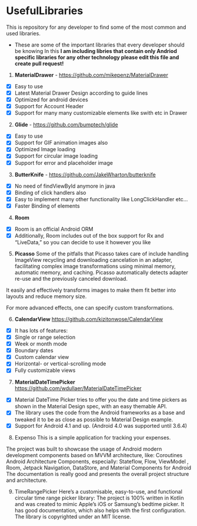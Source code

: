 # UsefulLibraries
This is repository for any developer to find some of the most common and used libraries.

- These are some of the important libraries that every developer should be knowing
In this **I am including libries that contain only Andriod specific libraries for any other technology please edit this file and create pull request!**

 1. **MaterialDrawer**  - https://github.com/mikepenz/MaterialDrawer
 - [X] Easy to use
 - [X] Latest Material Drawer Design according to guide lines
 - [X] Optimized for android devices
 - [X] Support for Account Header
 - [X] Support for many many customizable elements like swith etc in Drawer
2. **Glide** - https://github.com/bumptech/glide
- [x] Easy to use
- [x] Support for GIF animation images also
- [x] Optimized Image loading
- [x] Support for circular image loading
- [x] Support for error and placeholder image
3. **ButterKnife** - https://github.com/JakeWharton/butterknife
- [x] No need of findViewById anymore in java
- [x] Binding of click handlers also
- [x] Easy to implement many other functionality like LongClickHandler etc...
- [x] Faster Binding of elements
4. **Room** 
- [x] Room is an official Android ORM
- [x] Additionally, Room includes out of the box support for Rx and “LiveData,” so you can decide to use it however you like
5. **Picasso**
Some of the pitfalls that Picasso takes care of include handling ImageView recycling and downloading cancelation in an adapter, facilitating complex image transformations using minimal memory, automatic memory, and caching.
Picasso automatically detects adapter re-use and the previously canceled download.

It easily and effectively transforms images to make them fit better into layouts and reduce memory size.

For more advanced effects, one can specify custom transformations.

6. **CalendarView**
https://github.com/kizitonwose/CalendarView

- [x] It has lots of features:
- [x] Single or range selection
- [x] Week or month mode
- [x] Boundary dates
- [x] Custom calendar view
- [x] Horizontal- or vertical-scrolling mode
- [x] Fully customizable views

7. **MaterialDateTimePicker**
https://github.com/wdullaer/MaterialDateTimePicker

- [x] Material DateTime Picker tries to offer you the date and time pickers as shown in the Material Design spec, with an easy themable API.
- [x] The library uses the code from the Android frameworks as a base and tweaked it to be as close as possible to Material Design example.
- [x] Support for Android 4.1 and up. (Android 4.0 was supported until 3.6.4)

8. Expenso
This is a simple application for tracking your expenses.

The project was built to showcase the usage of Android modern development components based on MVVM architecture, like:
Coroutines
Android Architecture Components, especially: Stateflow, Flow, ViewModel , Room, Jetpack Navigation, DataStore, and Material Components for Android
The documentation is really good and presents the overall project structure and architecture.

9. TimeRangePicker
Here’s a customisable, easy-to-use, and functional circular time range picker library:
The project is 100% written in Kotlin and was created to mimic Apple’s iOS or Samsung’s bedtime picker. It has good documentation, which also helps with the first configuration.
The library is copyrighted under an MIT license.
